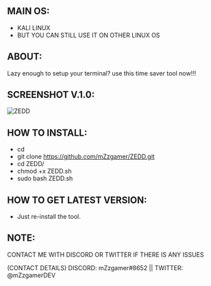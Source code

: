 ## MAIN OS: 
- KALI LINUX
- BUT YOU CAN STILL USE IT ON OTHER LINUX OS
## ABOUT:
Lazy enough to setup your terminal? use this time saver tool now!!!
## SCREENSHOT V.1.0:
![ZEDD](https://user-images.githubusercontent.com/66206932/84722852-dfdb1c00-af73-11ea-9c66-fe83df0d157b.png)
## HOW TO INSTALL:
- cd
- git clone https://github.com/mZzgamer/ZEDD.git
- cd ZEDD/
- chmod +x ZEDD.sh
- sudo bash ZEDD.sh
## HOW TO GET LATEST VERSION:
- Just re-install the tool.
## NOTE:
CONTACT ME WITH DISCORD OR TWITTER IF THERE IS ANY ISSUES

(CONTACT DETAILS)
DISCORD: mZzgamer#8652 ||
TWITTER: @mZzgamerDEV
